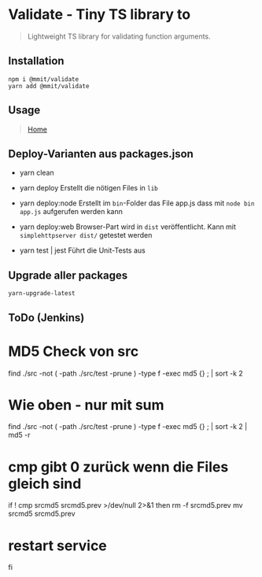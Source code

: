 # Validate - Tiny TS library to

> Lightweight TS library for validating function arguments.

## Installation

    npm i @mmit/validate
    yarn add @mmit/validate

## Usage

> [Home](https://github.com/MikeMitterer/ts-validate)

## Deploy-Varianten aus packages.json

-   yarn clean

-   yarn deploy
    Erstellt die nötigen Files in `lib`

-   yarn deploy:node
    Erstellt im `bin`-Folder das File app.js dass mit `node bin app.js` aufgerufen werden kann

-   yarn deploy:web
    Browser-Part wird in `dist` veröffentlicht. Kann mit `simplehttpserver dist/` getestet werden

-   yarn test | jest
    Führt die Unit-Tests aus

## Upgrade aller packages

    yarn-upgrade-latest

## ToDo (Jenkins)

# MD5 Check von src

find ./src -not \( -path ./src/test -prune \) -type f -exec md5 {} \; | sort -k 2

# Wie oben - nur mit sum

find ./src -not \( -path ./src/test -prune \) -type f -exec md5 {} \; | sort -k 2 | md5 -r

# cmp gibt 0 zurück wenn die Files gleich sind

if ! cmp srcmd5 srcmd5.prev >/dev/null 2>&1
then
rm -f srcmd5.prev
mv srcmd5 srcmd5.prev

# restart service

fi
